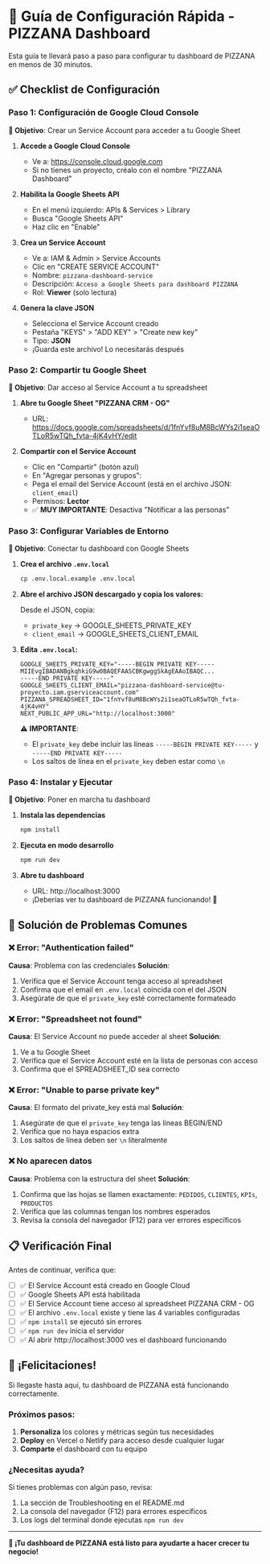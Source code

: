 # 🚀 Guía de Configuración Rápida - PIZZANA Dashboard

Esta guía te llevará paso a paso para configurar tu dashboard de PIZZANA en menos de 30 minutos.

## ✅ Checklist de Configuración

### Paso 1: Configuración de Google Cloud Console

**🎯 Objetivo**: Crear un Service Account para acceder a tu Google Sheet

1. **Accede a Google Cloud Console**
   - Ve a: https://console.cloud.google.com
   - Si no tienes un proyecto, créalo con el nombre "PIZZANA Dashboard"

2. **Habilita la Google Sheets API**
   - En el menú izquierdo: APIs & Services > Library
   - Busca "Google Sheets API"
   - Haz clic en "Enable"

3. **Crea un Service Account**
   - Ve a: IAM & Admin > Service Accounts
   - Clic en "CREATE SERVICE ACCOUNT"
   - Nombre: `pizzana-dashboard-service`
   - Descripción: `Acceso a Google Sheets para dashboard PIZZANA`
   - Rol: **Viewer** (solo lectura)

4. **Genera la clave JSON**
   - Selecciona el Service Account creado
   - Pestaña "KEYS" > "ADD KEY" > "Create new key"
   - Tipo: **JSON**
   - ¡Guarda este archivo! Lo necesitarás después

### Paso 2: Compartir tu Google Sheet

**🎯 Objetivo**: Dar acceso al Service Account a tu spreadsheet

1. **Abre tu Google Sheet "PIZZANA CRM - OG"**
   - URL: https://docs.google.com/spreadsheets/d/1fnYvf8uM8BcWYs2i1seaOTLoR5wTQh_fvta-4jK4vHY/edit

2. **Compartir con el Service Account**
   - Clic en "Compartir" (botón azul)
   - En "Agregar personas y grupos":
   - Pega el email del Service Account (está en el archivo JSON: `client_email`)
   - Permisos: **Lector**
   - ✅ **MUY IMPORTANTE**: Desactiva "Notificar a las personas"

### Paso 3: Configurar Variables de Entorno

**🎯 Objetivo**: Conectar tu dashboard con Google Sheets

1. **Crea el archivo `.env.local`**
   ```bash
   cp .env.local.example .env.local
   ```

2. **Abre el archivo JSON descargado y copia los valores:**

   Desde el JSON, copia:
   - `private_key` → GOOGLE_SHEETS_PRIVATE_KEY
   - `client_email` → GOOGLE_SHEETS_CLIENT_EMAIL

3. **Edita `.env.local`:**
   ```env
   GOOGLE_SHEETS_PRIVATE_KEY="-----BEGIN PRIVATE KEY-----
   MIIEvgIBADANBgkqhkiG9w0BAQEFAASCBKgwggSkAgEAAoIBAQC...
   -----END PRIVATE KEY-----"
   GOOGLE_SHEETS_CLIENT_EMAIL="pizzana-dashboard-service@tu-proyecto.iam.gserviceaccount.com"
   PIZZANA_SPREADSHEET_ID="1fnYvf8uM8BcWYs2i1seaOTLoR5wTQh_fvta-4jK4vHY"
   NEXT_PUBLIC_APP_URL="http://localhost:3000"
   ```

   ⚠️ **IMPORTANTE**:
   - El `private_key` debe incluir las líneas `-----BEGIN PRIVATE KEY-----` y `-----END PRIVATE KEY-----`
   - Los saltos de línea en el `private_key` deben estar como `\n`

### Paso 4: Instalar y Ejecutar

**🎯 Objetivo**: Poner en marcha tu dashboard

1. **Instala las dependencias**
   ```bash
   npm install
   ```

2. **Ejecuta en modo desarrollo**
   ```bash
   npm run dev
   ```

3. **Abre tu dashboard**
   - URL: http://localhost:3000
   - ¡Deberías ver tu dashboard de PIZZANA funcionando! 🎉

## 🔧 Solución de Problemas Comunes

### ❌ Error: "Authentication failed"

**Causa**: Problema con las credenciales
**Solución**:
1. Verifica que el Service Account tenga acceso al spreadsheet
2. Confirma que el email en `.env.local` coincida con el del JSON
3. Asegúrate de que el `private_key` esté correctamente formateado

### ❌ Error: "Spreadsheet not found"

**Causa**: El Service Account no puede acceder al sheet
**Solución**:
1. Ve a tu Google Sheet
2. Verifica que el Service Account esté en la lista de personas con acceso
3. Confirma que el SPREADSHEET_ID sea correcto

### ❌ Error: "Unable to parse private key"

**Causa**: El formato del private_key está mal
**Solución**:
1. Asegúrate de que el `private_key` tenga las líneas BEGIN/END
2. Verifica que no haya espacios extra
3. Los saltos de línea deben ser `\n` literalmente

### ❌ No aparecen datos

**Causa**: Problema con la estructura del sheet
**Solución**:
1. Confirma que las hojas se llamen exactamente: `PEDIDOS`, `CLIENTES`, `KPIs`, `PRODUCTOS`
2. Verifica que las columnas tengan los nombres esperados
3. Revisa la consola del navegador (F12) para ver errores específicos

## 📋 Verificación Final

Antes de continuar, verifica que:

- [ ] ✅ El Service Account está creado en Google Cloud
- [ ] ✅ Google Sheets API está habilitada
- [ ] ✅ El Service Account tiene acceso al spreadsheet PIZZANA CRM - OG
- [ ] ✅ El archivo `.env.local` existe y tiene las 4 variables configuradas
- [ ] ✅ `npm install` se ejecutó sin errores
- [ ] ✅ `npm run dev` inicia el servidor
- [ ] ✅ Al abrir http://localhost:3000 ves el dashboard funcionando

## 🎉 ¡Felicitaciones!

Si llegaste hasta aquí, tu dashboard de PIZZANA está funcionando correctamente.

### Próximos pasos:
1. **Personaliza** los colores y métricas según tus necesidades
2. **Deploy** en Vercel o Netlify para acceso desde cualquier lugar
3. **Comparte** el dashboard con tu equipo

### ¿Necesitas ayuda?

Si tienes problemas con algún paso, revisa:
1. La sección de Troubleshooting en el README.md
2. La consola del navegador (F12) para errores específicos
3. Los logs del terminal donde ejecutas `npm run dev`

---

**🍕 ¡Tu dashboard de PIZZANA está listo para ayudarte a hacer crecer tu negocio!**